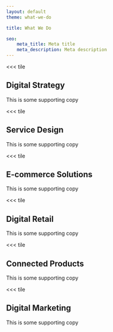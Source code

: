 ```yaml
---
layout: default
theme: what-we-do

title: What We Do

seo:
    meta_title: Meta title
    meta_description: Meta description
---
```


<<< tile
## Digital **Strategy**
This is some supporting copy
>>>

<<< tile
## Service **Design**
This is some supporting copy
>>>

<<< tile
## E-commerce **Solutions**
This is some supporting copy
>>>

<<< tile
## Digital **Retail**
This is some supporting copy
>>>

<<< tile
## Connected **Products**
This is some supporting copy
>>>

<<< tile
## Digital **Marketing**
This is some supporting copy
>>>
